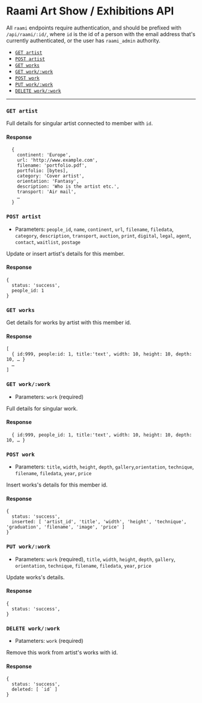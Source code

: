 # Raami Art Show / Exhibitions API

All `raami` endpoints require authentication, and should be prefixed with
`/api/raami/:id/`, where `id` is the id of a person with the email address that's
currently authenticated, or the user has `raami_admin` authority.

* [`GET artist`](#get-artist)
* [`POST artist`](#post-artist)
* [`GET works`](#get-works)
* [`GET work/:work`](#get-workwork)
* [`POST work`](#post-work)
* [`PUT work/:work`](#put-workwork)
* [`DELETE work/:work`](#delete-workwork)

----

### `GET artist`

Full details for singular artist connected to member with `id`.

#### Response
```
  {
    continent: 'Europe',
    url: 'http://www.example.com',
    filename: 'portfolio.pdf',
    portfolio: [bytes],
    category: 'Cover artist',
    orientation: 'Fantasy',
    description: 'Who is the artist etc.',
    transport: 'Air mail',
    …
  }
```


### `POST artist`

- Parameters: `people_id`, `name`, `continent`, `url`, `filename`, `filedata`,
  `category`, `description`, `transport`, `auction`, `print`, `digital`, `legal`,
  `agent`, `contact`, `waitlist`, `postage`

Update or insert artist's details for this member.

#### Response
```
{
  status: 'success',
  people_id: 1
}
```


### `GET works`

Get details for works by artist with this member id.

#### Response
```
[
  { id:999, people:id: 1, title:'text', width: 10, height: 10, depth: 10, … }
  …
]
```


### `GET work/:work`

- Parameters: `work` (required)

Full details for singular work.

#### Response
```
  { id:999, people_id: 1, title:'text', width: 10, height: 10, depth: 10, … }
```


### `POST work`

- Parameters: `title`, `width`, `height`, `depth`, `gallery`,`orientation`,
  `technique`, `filename`, `filedata`, `year`, `price`

Insert works's details for this member id.

#### Response
```
{
  status: 'success',
  inserted: [ 'artist_id', 'title', 'width', 'height', 'technique', 'graduation', 'filename', 'image', 'price' ]
}
```

### `PUT work/:work`

- Parameters: `work` (required), `title`, `width`, `height`, `depth`, `gallery`,
  `orientation`, `technique`, `filename`, `filedata`, `year`, `price`

Update works's details.

#### Response
```
{
  status: 'success',
}
```

### `DELETE work/:work`

- Patameters: `work` (required)

Remove this work from artist's works with id.

#### Response
```
{
  status: 'success',
  deleted: [ `id` ]
}
```
